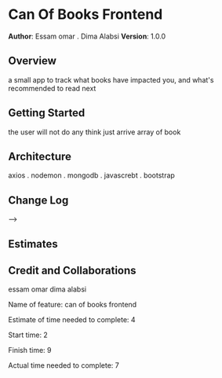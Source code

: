 # Can Of Books Frontend 

**Author**: Essam omar . Dima Alabsi
**Version**: 1.0.0 

## Overview
a small app to track what books have impacted you, and what's recommended to read next

## Getting Started
the user will not do any think just arrive array of book

## Architecture
axios . nodemon . mongodb . javascrebt . bootstrap 

## Change Log

<!-- 01-01-2001 4:59pm - Application now has a fully-functional express server, with a GET route for the location resource. --> -->

## Estimates
<!-- See below -->

## Credit and Collaborations
essam omar 
dima alabsi 

Name of feature: can of books frontend 

Estimate of time needed to complete: 4

Start time: 2

Finish time: 9

Actual time needed to complete: 7